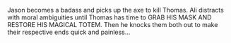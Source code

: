 Jason becomes a badass and picks up the axe to kill Thomas. Ali distracts with moral ambiguities until Thomas has time to GRAB HIS MASK AND RESTORE HIS MAGICAL TOTEM. Then he knocks them both out to make their respective ends quick and painless...

